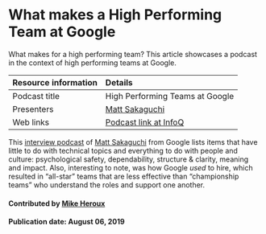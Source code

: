 # What makes a High Performing Team at Google
What makes for a high performing team? This article showcases a podcast in the context of high performing teams at Google.

Resource information | Details 
:--- | :--- 
Podcast title  | High Performing Teams at Google 
Presenters | [Matt Sakaguchi](https://qconsf.com/sf2016/sf2016/users/matt-sakaguchi.html)
Web links | [Podcast link at InfoQ](https://www.infoq.com/podcasts/matt-sakaguchi-google-performing-teams/)

  This [interview podcast](https://www.infoq.com/podcasts/matt-sakaguchi-google-performing-teams "High Performing Teams at Google") of [Matt Sakaguchi](https://qconsf.com/sf2016/sf2016/users/matt-sakaguchi.html "Matt Sakaguchi Profile") from Google lists items that have little to do with technical topics and everything to do with people and culture: psychological safety, dependability, structure & clarity, meaning and impact. Also, interesting to note, was how Google *used* to hire, which resulted in “all-star” teams that are less effective than “championship teams” who understand the roles and support one another.

#### Contributed by [Mike Heroux](https://github.com/maherou)

#### Publication date: August 06, 2019

<!---
Publish: yes
Categories: collaboration
Topics: strategies for more effective teams
Tags: podcast-episode
Level: 2
Prerequisites: defaults
Aggregate: none
--->
